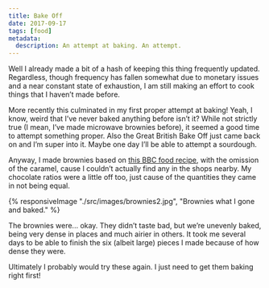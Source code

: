 ```yaml
---
title: Bake Off
date: 2017-09-17
tags: [food]
metadata:
  description: An attempt at baking. An attempt.
---
```


Well I already made a bit of a hash of keeping this thing frequently updated. Regardless, though frequency has fallen somewhat due to monetary issues and a near constant state of exhaustion, I am still making an effort to cook things that I haven’t made before.

More recently this culminated in my first proper attempt at baking! Yeah, I know, weird that I’ve never baked anything before isn’t it? While not strictly true (I mean, I’ve made microwave brownies before), it seemed a good time to attempt something proper. Also the Great British Bake Off just came back on and I’m super into it. Maybe one day I’ll be able to attempt a sourdough.

Anyway, I made brownies based on [this BBC food recipe](https://www.bbcgoodfood.com/recipes/salted-caramel-brownies), with the omission of the caramel, cause I couldn’t actually find any in the shops nearby. My chocolate ratios were a little off too, just cause of the quantities they came in not being equal.

{% responsiveImage "./src/images/brownies2.jpg", "Brownies what I gone and baked." %}

The brownies were... okay. They didn’t taste bad, but we’re unevenly baked, being very dense in places and much airier in others. It took me several days to be able to finish the six (albeit large) pieces I made because of how dense they were.

Ultimately I probably would try these again. I just need to get them baking right first!
